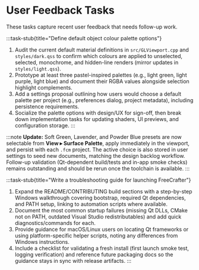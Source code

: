 # User Feedback Tasks

These tasks capture recent user feedback that needs follow-up work.

:::task-stub{title="Define default object colour palette options"}
1. Audit the current default material definitions in `src/GLViewport.cpp` and `styles/dark.qss` to confirm which colours are applied to unselected, selected, monochrome, and hidden-line renders (mirror updates in `styles/light.qss`).
2. Prototype at least three pastel-inspired palettes (e.g., light green, light purple, light blue) and document their RGBA values alongside selection highlight complements.
3. Add a settings proposal outlining how users would choose a default palette per project (e.g., preferences dialog, project metadata), including persistence requirements.
4. Socialize the palette options with design/UX for sign-off, then break down implementation tasks for updating shaders, UI previews, and configuration storage.
:::

:::note
**Update:** Soft Green, Lavender, and Powder Blue presets are now selectable from **View ▸ Surface Palette**, apply immediately in the viewport, and persist with each `.fcm` project. The active choice is also stored in user settings to seed new documents, matching the design backlog workflow. Follow-up validation (Qt-dependent build/tests and in-app smoke checks) remains outstanding and should be rerun once the toolchain is available.
:::

:::task-stub{title="Write a troubleshooting guide for launching FreeCrafter"}
1. Expand the README/CONTRIBUTING build sections with a step-by-step Windows walkthrough covering bootstrap, required Qt dependencies, and PATH setup, linking to automation scripts where available.
2. Document the most common startup failures (missing Qt DLLs, CMake not on PATH, outdated Visual Studio redistributables) and add quick diagnostics/commands for each.
3. Provide guidance for macOS/Linux users on locating Qt frameworks or using platform-specific helper scripts, noting any differences from Windows instructions.
4. Include a checklist for validating a fresh install (first launch smoke test, logging verification) and reference future packaging docs so the guidance stays in sync with release artifacts.
:::
